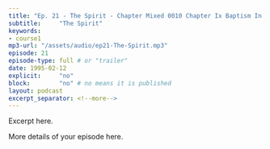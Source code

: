 ```yaml
---
title: "Ep. 21 - The Spirit - Chapter Mixed 0010 Chapter Ix Baptism In The Holy Spirit Symbols That Descri"
subtitle:     "The Spirit"
keywords:
- course1
mp3-url: "/assets/audio/ep21-The-Spirit.mp3"
episode: 21
episode-type: full # or "trailer"
date: 1995-02-12
explicit:     "no"
block:        "no" # no means it is published
layout: podcast
excerpt_separator: <!--more-->
---
```

Excerpt here.
<!--more-->

More details of your episode here.
